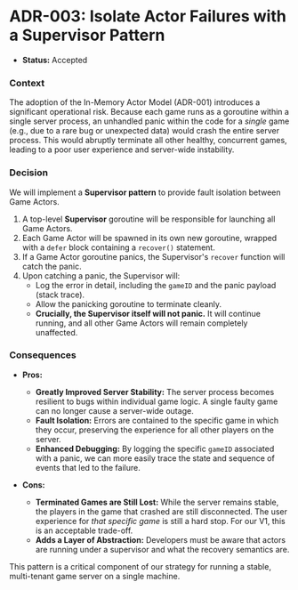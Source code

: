 
# ADR-003: Isolate Actor Failures with a Supervisor Pattern

*   **Status:** Accepted

### Context

The adoption of the In-Memory Actor Model (ADR-001) introduces a significant operational risk. Because each game runs as a goroutine within a single server process, an unhandled panic within the code for a *single* game (e.g., due to a rare bug or unexpected data) would crash the entire server process. This would abruptly terminate all other healthy, concurrent games, leading to a poor user experience and server-wide instability.

### Decision

We will implement a **Supervisor pattern** to provide fault isolation between Game Actors.

1.  A top-level **Supervisor** goroutine will be responsible for launching all Game Actors.
2.  Each Game Actor will be spawned in its own new goroutine, wrapped with a `defer` block containing a `recover()` statement.
3.  If a Game Actor goroutine panics, the Supervisor's `recover` function will catch the panic.
4.  Upon catching a panic, the Supervisor will:
    *   Log the error in detail, including the `gameID` and the panic payload (stack trace).
    *   Allow the panicking goroutine to terminate cleanly.
    *   **Crucially, the Supervisor itself will not panic.** It will continue running, and all other Game Actors will remain completely unaffected.

### Consequences

*   **Pros:**
    *   **Greatly Improved Server Stability:** The server process becomes resilient to bugs within individual game logic. A single faulty game can no longer cause a server-wide outage.
    *   **Fault Isolation:** Errors are contained to the specific game in which they occur, preserving the experience for all other players on the server.
    *   **Enhanced Debugging:** By logging the specific `gameID` associated with a panic, we can more easily trace the state and sequence of events that led to the failure.

*   **Cons:**
    *   **Terminated Games are Still Lost:** While the server remains stable, the players in the game that crashed are still disconnected. The user experience for *that specific game* is still a hard stop. For our V1, this is an acceptable trade-off.
    *   **Adds a Layer of Abstraction:** Developers must be aware that actors are running under a supervisor and what the recovery semantics are.

This pattern is a critical component of our strategy for running a stable, multi-tenant game server on a single machine.
